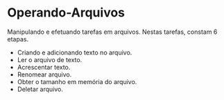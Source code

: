 # Operando-Arquivos

Manipulando e efetuando tarefas em arquivos.
Nestas tarefas, constam 6 etapas.

- Criando e adicionando texto no arquivo.
- Ler o arquivo de texto.
- Acrescentar texto.
- Renomear arquivo.
- Obter o tamanho em memória do arquivo.
- Deletar arquivo.
